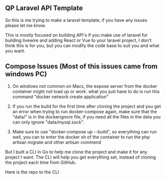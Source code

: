 ## QP Laravel API Template

<p>So this is me trying to make a laravel template, if you have any issues please let me know.</p>

<p>This is mostly focused on building API's if you make use of laravel for building livewire and adding React or Vue to your laravel project, I don't think this is for you, but you can modify the code base to suit you and what you want.</p>

## Compose Issues (Most of this issues came from windows PC)

1. On windows not common on Macs, the expose server from the docker container might not load up or work. what you just have to do is run this command "docker network create application"

2. If you run the build for the first time after cloning the project and you get an error when trying to run docker-compose again, make sure that the "data/" is in the dockerignore file, if you need all the files in the data you can only ignore "data/mysql.sock".

3. Make sure to use "docker-compose up --build", so everything can run well, you can to enter the docker sh of the container to run the php artisan migrate and other artisan commend

<p>But I built a CLI in Go to help me clone the project and make it for 
any project I want. The CLI will help you get everything set, instead of cloning the project each time from GitHub.</p>

<p> Here is the repo to the CLI <a href='https://github.com/sudo-which-qp/qp_laravel_cli.git'><QP></QP></a></p>
